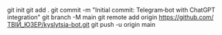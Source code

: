 git init
git add .
git commit -m "Initial commit: Telegram‑bot with ChatGPT integration"
git branch -M main
git remote add origin https://github.com/ТВІЙ_ЮЗЕР/kyslytsia-bot.git
git push -u origin main
